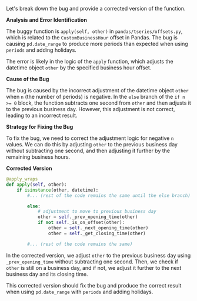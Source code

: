 Let's break down the bug and provide a corrected version of the function.

**Analysis and Error Identification**

The buggy function is `apply(self, other)` in `pandas/tseries/offsets.py`, which is related to the `CustomBusinessHour` offset in Pandas. The bug is causing `pd.date_range` to produce more periods than expected when using `periods` and adding holidays.

The error is likely in the logic of the `apply` function, which adjusts the datetime object `other` by the specified business hour offset.

**Cause of the Bug**

The bug is caused by the incorrect adjustment of the datetime object `other` when `n` (the number of periods) is negative. In the `else` branch of the `if n >= 0` block, the function subtracts one second from `other` and then adjusts it to the previous business day. However, this adjustment is not correct, leading to an incorrect result.

**Strategy for Fixing the Bug**

To fix the bug, we need to correct the adjustment logic for negative `n` values. We can do this by adjusting `other` to the previous business day without subtracting one second, and then adjusting it further by the remaining business hours.

**Corrected Version**
```python
@apply_wraps
def apply(self, other):
    if isinstance(other, datetime):
        #... (rest of the code remains the same until the else branch)

        else:
            # adjustment to move to previous business day
            other = self._prev_opening_time(other)
            if not self._is_on_offset(other):
                other = self._next_opening_time(other)
                other = self._get_closing_time(other)

        #... (rest of the code remains the same)
```
In the corrected version, we adjust `other` to the previous business day using `_prev_opening_time` without subtracting one second. Then, we check if `other` is still on a business day, and if not, we adjust it further to the next business day and its closing time.

This corrected version should fix the bug and produce the correct result when using `pd.date_range` with `periods` and adding holidays.